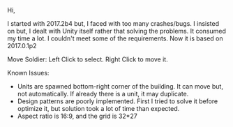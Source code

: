 Hi,

I started with 2017.2b4 but, I faced with too many crashes/bugs. I insisted on but, I dealt with Unity itself rather that solving the problems. It consumed my time a lot. I couldn't meet some of the requirements.
Now it is based on 2017.0.1p2


Move Soldier:
Left Click to select.
Right Click to move it.


Known Issues:
- Units are spawned bottom-right corner of the building. It can move but, not automatically. If already there is a unit, it may duplicate.
- Design patterns are poorly implemented. First I tried to solve it before optimize it, but solution took a lot of time than expected.
- Aspect ratio is 16:9, and the grid is 32*27